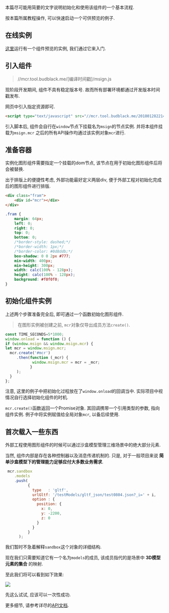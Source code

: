 
本篇尽可能用简要的文字说明初始化和使用该组件的一个基本流程.

按本篇所属教程操作, 可以快速启动一个可供预览的例子.

在线实例
---

[这里](http://mcr.tool.budblack.me/)运行有一个组件预览的实例, 我们通过它来入门.


引入组件
---

>//mcr.tool.budblack.me/[编译时间戳]/msign.js

现阶段开发期间, 组件不具有稳定版本号. 故而所有部署环境都通过开发版本时间戳发布.

网页中引入指定资源即可.

```html
<script type="text/javascript" src="//mcr.tool.budblack.me/201801282214/msign.js"></script>
```

引入脚本后, 组件会自行在`window`节点下挂载名为`msign`的节点实例. 并将本组件挂载为`msign.mcr`
之后的所有API操作均通过该实例对象`mcr`进行.

准备容器
---

实例化图形组件需要指定一个挂载的dom节点, 该节点在用于初始化图形组件后将会被替换. 

出于排版上的便捷性考虑, 外部功能最好定义两层div, 便于外部工程对初始化完成后的图形组件进行排版.

```html
<div class="fram">
    <div id="mcr"></div>
</div>
```

```css
.fram {
    margin: 64px;
    left: 0;
    right: 0;
    top: 0;
    bottom: 0;
    /*border-style: dashed;*/
    /*border-width: 1px;*/
    /*border-color: #0d8ddb;*/
    box-shadow: 0 0 2px #777;
    min-width: 400px;
    min-height: 300px;
    width: calc(100% - 128px);
    height: calc(100% - 128px);
    background: #f0f0f0;
}
```

初始化组件实例
---

上述两个步骤准备完全后, 即可通过一个函数初始化图形组件. 

>在图形实例被创建之前, `mcr`对象仅导出成员方法`create()`.

```javascript
const TIME_SECONDS=5*1000;
window.onload = function () {
if (window.msign && window.msign.mcr) {
let mcr = window.msign.mcr;
  mcr.create('#mcr')
     .then(function (_mcr) {
            window.msign.mcr = mcr = _mcr;
           }
     );
  }
};
```

注意, 这里的例子中把初始化过程放在了`window.onload`的回调当中. 实际项目中视情况自行选择初始化组件的时机.

`mcr.create()`函数返回一个Promise对象. 其回调携带一个引用类型的参数, 指向组件实例. 例子中将实例赋值给全局对象`mcr`, 以备后续使用.

首次载入一些东西
---

外部工程使用图形组件的时候可以通过沙盒模型管理三维场景中的绝大部分元素.

当然, 组件内部是存在各种控制器以及消息传递机制的. 只是, 对于一般项目来说 __简单沙盒模型下的管理能力足够应付大多数业务需求__.

```javascript
 mcr.sandbox
    .models
    .push(
          {
            type   : 'gltf',
            urlGltf: '/testModels/gltf_json/test0804.json?_i=' + i,
            option : {
              position: {
                x: 0,
                y: -2200,
                z: 0
              }
            }
          }
      );
```

我们暂时不急着解释`sandbox`这个对象的详细结构. 

现在我们只需要知道它有一个名为`models`的成员, 该成员指代的是场景中 __3D模型元素的集合__ 的映射.

至此我们将可以看到如下效果:

![](https://ws4.sinaimg.cn/large/006tNc79ly1fnxefzgh3tj31kw0wtdr7.jpg)

先这么试试, 应该可以一次性成功.

更多细节, 请参考详尽的[API文档](/guide).
